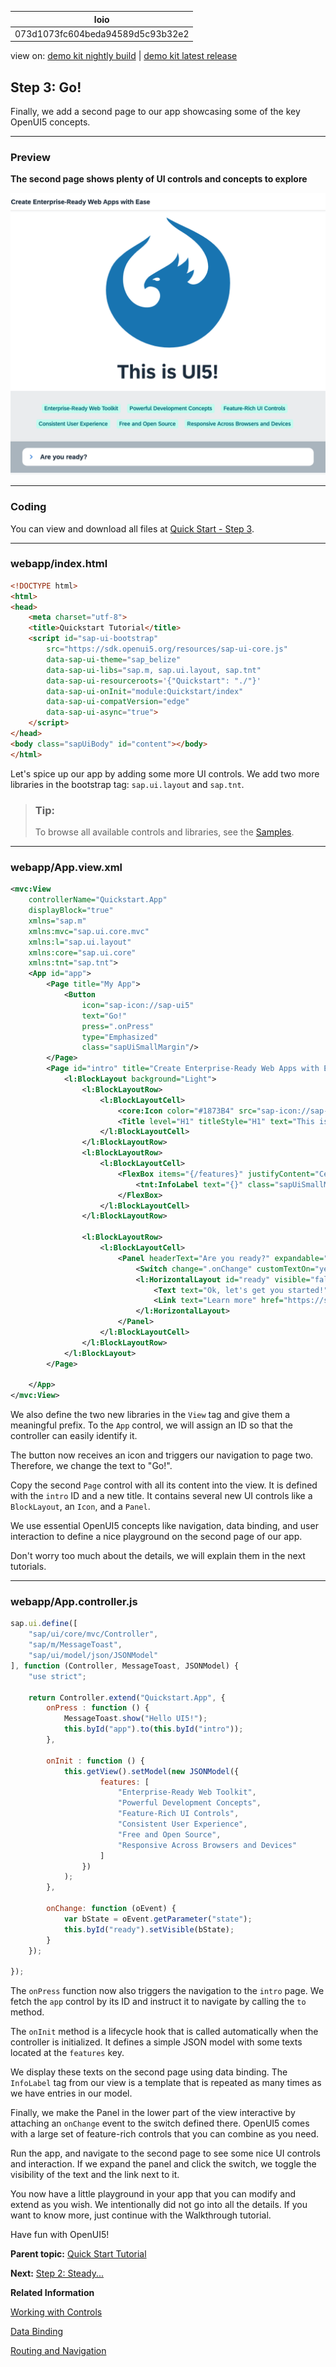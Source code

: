 <!-- loio073d1073fc604beda94589d5c93b32e2 -->

| loio |
| -----|
| 073d1073fc604beda94589d5c93b32e2 |

<div id="loio">

view on: [demo kit nightly build](https://sdk.openui5.org/nightly/#/topic/073d1073fc604beda94589d5c93b32e2) | [demo kit latest release](https://sdk.openui5.org/topic/073d1073fc604beda94589d5c93b32e2)</div>

## Step 3: Go!

Finally, we add a second page to our app showcasing some of the key OpenUI5 concepts.

***

### Preview

   
  
**The second page shows plenty of UI controls and concepts to explore**

 ![](images/loio79e1157d948c488c9717ef840fa9b396_LowRes.png "The second page shows plenty of UI controls and concepts to explore") 

***

<a name="loio073d1073fc604beda94589d5c93b32e2__section_tph_kn3_1gb"/>

### Coding

You can view and download all files at [Quick Start - Step 3](https://sdk.openui5.org/sample/sap.m.tutorial.quickstart.03/preview).

***

<a name="loio073d1073fc604beda94589d5c93b32e2__section_cbq_4n3_1gb"/>

### webapp/index.html

```html
<!DOCTYPE html>
<html>
<head>
	<meta charset="utf-8">
	<title>Quickstart Tutorial</title>
	<script id="sap-ui-bootstrap"
		src="https://sdk.openui5.org/resources/sap-ui-core.js"
		data-sap-ui-theme="sap_belize"
		data-sap-ui-libs="sap.m, sap.ui.layout, sap.tnt"
		data-sap-ui-resourceroots='{"Quickstart": "./"}'
		data-sap-ui-onInit="module:Quickstart/index"
		data-sap-ui-compatVersion="edge"
		data-sap-ui-async="true">
	</script>
</head>
<body class="sapUiBody" id="content"></body>
</html>
```

Let's spice up our app by adding some more UI controls. We add two more libraries in the bootstrap tag: `sap.ui.layout` and `sap.tnt`.

> ### Tip:  
> To browse all available controls and libraries, see the [Samples](https://sdk.openui5.org/controls). 

***

<a name="loio073d1073fc604beda94589d5c93b32e2__section_txk_n43_1gb"/>

### webapp/App.view.xml

```xml
<mvc:View
	controllerName="Quickstart.App"
	displayBlock="true"
	xmlns="sap.m"
	xmlns:mvc="sap.ui.core.mvc"
	xmlns:l="sap.ui.layout"
	xmlns:core="sap.ui.core"
	xmlns:tnt="sap.tnt">
	<App id="app">
		<Page title="My App">
			<Button
				icon="sap-icon://sap-ui5"
				text="Go!"
				press=".onPress"
				type="Emphasized"
				class="sapUiSmallMargin"/>
		</Page>
		<Page id="intro" title="Create Enterprise-Ready Web Apps with Ease">
			<l:BlockLayout background="Light">
				<l:BlockLayoutRow>
					<l:BlockLayoutCell>
						<core:Icon color="#1873B4" src="sap-icon://sap-ui5" size="20rem" class="sapUiMediumMarginBottom" width="100%"/>
						<Title level="H1" titleStyle="H1" text="This is UI5!" width="100%" textAlign="Center"/>
					</l:BlockLayoutCell>
				</l:BlockLayoutRow>
				<l:BlockLayoutRow>
					<l:BlockLayoutCell>
						<FlexBox items="{/features}" justifyContent="Center" wrap="Wrap" class="sapUiSmallMarginBottom">
							<tnt:InfoLabel text="{}" class="sapUiSmallMarginTop sapUiSmallMarginEnd"/>
						</FlexBox>
					</l:BlockLayoutCell>
				</l:BlockLayoutRow>

				<l:BlockLayoutRow>
					<l:BlockLayoutCell>
						<Panel headerText="Are you ready?" expandable="true">
							<Switch change=".onChange" customTextOn="yes" customTextOff="no"/>
							<l:HorizontalLayout id="ready" visible="false" class="sapUiSmallMargin">
								<Text text="Ok, let's get you started!" class="sapUiTinyMarginEnd"/>
								<Link text="Learn more" href="https://sdk.openui5.org/"/>
							</l:HorizontalLayout>
						</Panel>
					</l:BlockLayoutCell>
				</l:BlockLayoutRow>
			</l:BlockLayout>
		</Page>

	</App>
</mvc:View>
```

We also define the two new libraries in the `View` tag and give them a meaningful prefix. To the `App` control, we will assign an ID so that the controller can easily identify it.

The button now receives an icon and triggers our navigation to page two. Therefore, we change the text to "Go!".

Copy the second `Page` control with all its content into the view. It is defined with the `intro` ID and a new title. It contains several new UI controls like a `BlockLayout`, an `Icon`, and a `Panel`.

We use essential OpenUI5 concepts like navigation, data binding, and user interaction to define a nice playground on the second page of our app.

Don't worry too much about the details, we will explain them in the next tutorials.

***

<a name="loio073d1073fc604beda94589d5c93b32e2__section_uw2_gt3_1gb"/>

### webapp/App.controller.js

```js
sap.ui.define([
	"sap/ui/core/mvc/Controller",
	"sap/m/MessageToast",
	"sap/ui/model/json/JSONModel"
], function (Controller, MessageToast, JSONModel) {
	"use strict";

	return Controller.extend("Quickstart.App", {
		onPress : function () {
			MessageToast.show("Hello UI5!");
			this.byId("app").to(this.byId("intro"));
		},

		onInit : function () {
			this.getView().setModel(new JSONModel({
					features: [
						"Enterprise-Ready Web Toolkit",
						"Powerful Development Concepts",
						"Feature-Rich UI Controls",
						"Consistent User Experience",
						"Free and Open Source",
						"Responsive Across Browsers and Devices"
					]
				})
			);
		},

		onChange: function (oEvent) {
			var bState = oEvent.getParameter("state");
			this.byId("ready").setVisible(bState);
		}
	});

});
```

The `onPress` function now also triggers the navigation to the `intro` page. We fetch the `app` control by its ID and instruct it to navigate by calling the `to` method.

The `onInit` method is a lifecycle hook that is called automatically when the controller is initialized. It defines a simple JSON model with some texts located at the `features` key.

We display these texts on the second page using data binding. The `InfoLabel` tag from our view is a template that is repeated as many times as we have entries in our model.

Finally, we make the Panel in the lower part of the view interactive by attaching an `onChange` event to the switch defined there. OpenUI5 comes with a large set of feature-rich controls that you can combine as you need.

Run the app, and navigate to the second page to see some nice UI controls and interaction. If we expand the panel and click the switch, we toggle the visibility of the text and the link next to it.

You now have a little playground in your app that you can modify and extend as you wish. We intentionally did not go into all the details. If you want to know more, just continue with the Walkthrough tutorial.

Have fun with OpenUI5!

**Parent topic:** [Quick Start Tutorial](Quick_Start_Tutorial_592f36f.md "Unleash your OpenUI5 skills with this simple three-step tutorial. We start with a simple &quot;Hello World&quot; example, and convert it to a minimalist two-page app.")

**Next:** [Step 2: Steady...](Step_2_Steady_128214a.md "Now we extend our minimalist HTML page to a basic app with a view and a controller.")

**Related Information**  


[Working with Controls](Working_with_Controls_91f0a22.md "Controls are used to define the appearance and behavior of screen areas.")

[Data Binding](Data_Binding_68b9644.md "You use data binding to bind UI elements to data sources to keep the data in sync and allow data editing on the UI.")

[Routing and Navigation](Routing_and_Navigation_3d18f20.md "OpenUI5 offers hash-based navigation, which allows you to build single-page apps where the navigation is done by changing the hash. In this way the browser does not have to reload the page; instead there is a callback to which the app and especially the affected view can react. A hash string is parsed and matched against patterns which will then inform the handlers.")

